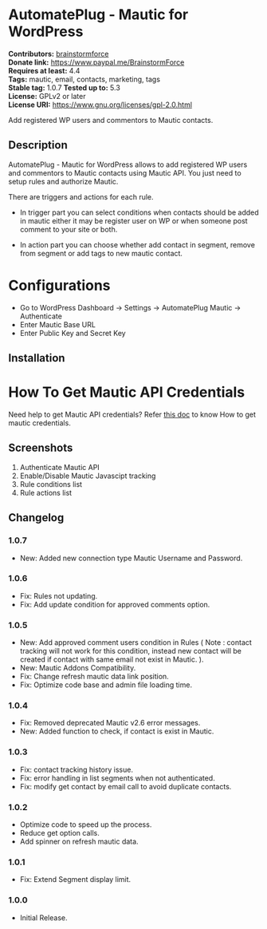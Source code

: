 # AutomatePlug - Mautic for WordPress #
**Contributors:** [brainstormforce](https://profiles.wordpress.org/brainstormforce)  
**Donate link:** https://www.paypal.me/BrainstormForce  
**Requires at least:** 4.4  
**Tags:** mautic, email, contacts, marketing, tags  
**Stable tag:** 1.0.7
**Tested up to:** 5.3  
**License:** GPLv2 or later  
**License URI:** https://www.gnu.org/licenses/gpl-2.0.html  

Add registered WP users and commentors to Mautic contacts.

## Description ##

AutomatePlug - Mautic for WordPress allows to add registered WP users and commentors to Mautic contacts using Mautic API. You just need to setup rules and authorize Mautic.

There are triggers and actions for each rule. 

* In trigger part you can select conditions when contacts should be added in mautic either it may be register user on WP or when someone post comment to your site or both.

* In action part you can choose whether add contact in segment, remove from segment or add tags to new mautic contact.

# Configurations

- Go to WordPress Dashboard -> Settings -> AutomatePlug Mautic -> Authenticate
- Enter Mautic Base URL
- Enter Public Key and Secret Key

## Installation ##
# How To Get Mautic API Credentials 

Need help to get Mautic API credentials? Refer [this doc](https://docs.brainstormforce.com/how-to-get-mautic-api-credentials/) to know How to get mautic credentials.

## Screenshots ##
1. Authenticate Mautic API
2. Enable/Disable Mautic Javascipt tracking
3. Rule conditions list
4. Rule actions list

## Changelog ##

### 1.0.7 ###
- New: Added new connection type Mautic Username and Password.

### 1.0.6 ###
- Fix: Rules not updating.
- Fix: Add update condition for approved comments option.

### 1.0.5 ###
- New: Add approved comment users condition in Rules ( Note : contact tracking will not work for this condition, instead new contact will be created if contact with same email not exist in Mautic. ).
- New: Mautic Addons Compatibility.
- Fix: Change refresh mautic data link position.
- Fix: Optimize code base and admin file loading time.

### 1.0.4 ###
- Fix: Removed deprecated Mautic v2.6 error messages.
- New: Added function to check, if contact is exist in Mautic.

### 1.0.3 ###
- Fix: contact tracking history issue.
- Fix: error handling in list segments when not authenticated.
- Fix: modify get contact by email call to avoid duplicate contacts.

### 1.0.2 ###
- Optimize code to speed up the process.
- Reduce get option calls.
- Add spinner on refresh mautic data.

### 1.0.1 ###
- Fix: Extend Segment display limit.

### 1.0.0 ###
- Initial Release.
